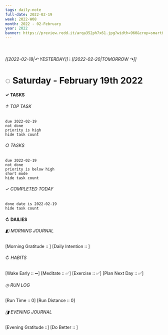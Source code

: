```yaml
---
tags: daily-note
full-date: 2022-02-19
week: 2022-W08
month: 2022 - 02-February
year: 2022
banner: https://preview.redd.it/arqa352ph7x61.jpg?width=960&crop=smart&auto=webp&s=84f9245d607b029667d5bfc4abf36547fc6213de
---
```

⠀
###### [[2022-02-18|↶ YESTERDAY]] ⁝ [[2022-02-20|TOMORROW ↷]]
# ◌ Saturday -  February 19th 2022
#### ✓  TASKS

######  ↑ TOP TASK
```tasks
due 2022-02-19
not done
priority is high
hide task count
```
###### ○ TASKS
```tasks
due 2022-02-19
not done
priority is below high
short mode
hide task count
```
###### ✓ COMPLETED TODAY
```tasks
done date is 2022-02-19
hide task count
```
####  ↻ DAILIES

###### ◧ MORNING JOURNAL
[Morning Gratitude :: ]
[Daily Intention :: ]

###### ↻ HABITS
[Wake Early :: ➖]
[Meditate :: ✅]
[Exercise :: ✅]
[Plan Next Day :: ✅]

###### ◷ RUN LOG
[Run Time :: 0]
[Run Distance :: 0]

###### ◨ EVENING JOURNAL
[Evening Gratitude ::]
[Do Better :: ]
